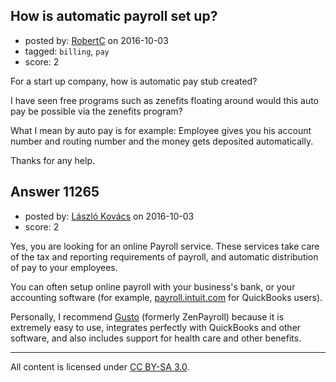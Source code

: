 ## How is automatic payroll set up?

- posted by: [RobertC](https://stackexchange.com/users/6537578/robertc) on 2016-10-03
- tagged: `billing`, `pay`
- score: 2

For a start up company, how is automatic pay stub created?

I have seen free programs such as zenefits floating around would this auto pay be possible via the zenefits program?

What I mean by auto pay is for example:
Employee gives you his account number and routing number and the money gets deposited automatically.

Thanks for any help.



## Answer 11265

- posted by: [László Kovács](https://stackexchange.com/users/9064103/l-szl-kov-cs) on 2016-10-03
- score: 2

<p>Yes, you are looking for an online Payroll service. These services take care of the tax and reporting requirements of payroll, and automatic distribution of pay to your employees. </p>

<p>You can often setup online payroll with your business's bank, or your accounting software (for example, <a href="http://payroll.intuit.com" rel="nofollow">payroll.intuit.com</a> for QuickBooks users).</p>

<p>Personally, I recommend <a href="http://gusto.com" rel="nofollow">Gusto</a> (formerly ZenPayroll) because it is extremely easy to use, integrates perfectly with QuickBooks and other software, and also includes support for health care and other benefits. </p>




---

All content is licensed under [CC BY-SA 3.0](https://creativecommons.org/licenses/by-sa/3.0/).
